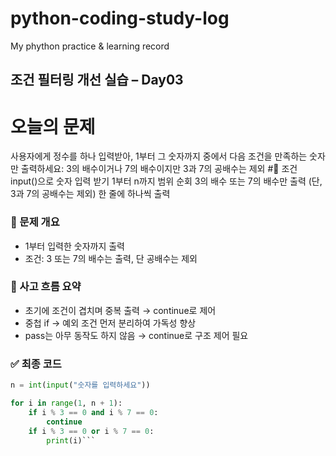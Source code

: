 # python-coding-study-log
My phython practice &amp; learning record

## 조건 필터링 개선 실습 – Day03

# 오늘의 문제
사용자에게 정수를 하나 입력받아,
1부터 그 숫자까지 중에서 다음 조건을 만족하는 숫자만 출력하세요:
3의 배수이거나 7의 배수이지만
3과 7의 공배수는 제외
#🎯 조건
input()으로 숫자 입력 받기
1부터 n까지 범위 순회
3의 배수 또는 7의 배수만 출력 (단, 3과 7의 공배수는 제외)
한 줄에 하나씩 출력

### 🎯 문제 개요
- 1부터 입력한 숫자까지 출력
- 조건: 3 또는 7의 배수는 출력, 단 공배수는 제외

### 🧠 사고 흐름 요약
- 초기에 조건이 겹치며 중복 출력 → continue로 제어
- 중첩 if → 예외 조건 먼저 분리하여 가독성 향상
- pass는 아무 동작도 하지 않음 → continue로 구조 제어 필요

### ✅ 최종 코드
```python
n = int(input("숫자를 입력하세요"))

for i in range(1, n + 1):
    if i % 3 == 0 and i % 7 == 0:
        continue
    if i % 3 == 0 or i % 7 == 0:
        print(i)```
